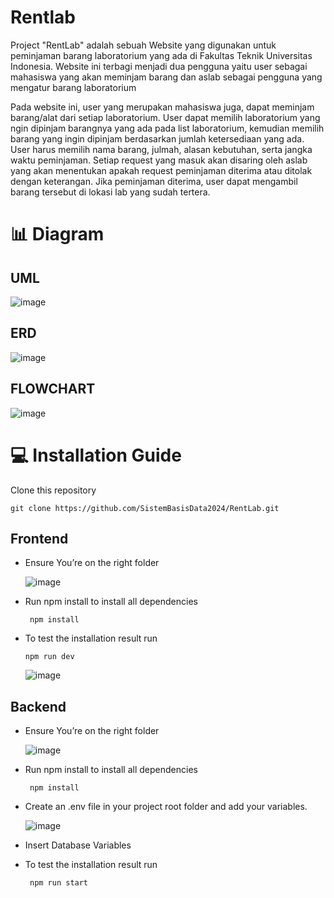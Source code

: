 # Rentlab

Project "RentLab" adalah sebuah Website yang digunakan untuk peminjaman barang laboratorium yang ada di Fakultas Teknik Universitas Indonesia. Website ini terbagi menjadi dua pengguna yaitu user sebagai mahasiswa yang akan meminjam barang dan aslab sebagai pengguna yang mengatur barang laboratorium

Pada website ini, user yang merupakan mahasiswa juga, dapat meminjam barang/alat dari setiap laboratorium. User dapat memilih laboratorium yang ngin dipinjam barangnya yang ada pada list laboratorium, kemudian memilih barang yang ingin dipinjam berdasarkan jumlah ketersediaan yang ada. User harus memilih nama barang, julmah, alasan kebutuhan, serta jangka waktu peminjaman. Setiap request yang masuk akan disaring oleh aslab yang akan menentukan apakah request peminjaman diterima atau ditolak dengan keterangan. Jika peminjaman diterima, user dapat mengambil barang tersebut di lokasi lab yang sudah tertera.

# 📊 Diagram

## UML
![image](https://github.com/SistemBasisData2024/RentLab/assets/144201055/4c29308c-f4a0-41fa-bfbe-1c3f0a12310d)

## ERD
![image](https://github.com/SistemBasisData2024/RentLab/assets/144201055/62255806-359b-4f7d-bdb1-7297d2434ba9)

## FLOWCHART
![image](https://github.com/SistemBasisData2024/RentLab/assets/144201055/a2c94fa0-7321-40c1-9279-9da014671beb)

# 💻 Installation Guide

Clone this repository

```
git clone https://github.com/SistemBasisData2024/RentLab.git
```

## Frontend

- Ensure You’re on the right folder

  ![image](https://github.com/SistemBasisData2024/RentLab/assets/144201055/86f8112a-4530-47d4-894e-90bec59b9ebb)

- Run npm install to install all dependencies
  ```
   npm install
  ```
- To test the installation result run
  ```
  npm run dev
  ```
   ![image](https://github.com/SistemBasisData2024/RentLab/assets/144201055/249fa243-5523-48c6-a2bf-11ec82e59793)

## Backend

- Ensure You’re on the right folder
  
  ![image](https://github.com/SistemBasisData2024/RentLab/assets/144201055/883e3f33-c8dc-428f-bcaa-4510e9109548)


- Run npm install to install all dependencies
  ```
   npm install
  ```
- Create an .env file in your project root folder and add your variables.

  ![image](https://github.com/SistemBasisData2024/RentLab/assets/144201055/bffa47a8-aff7-406c-9c1d-0b1b4c59a3e7)

- Insert Database Variables

- To test the installation result run
  ```
   npm run start
  ```
  
